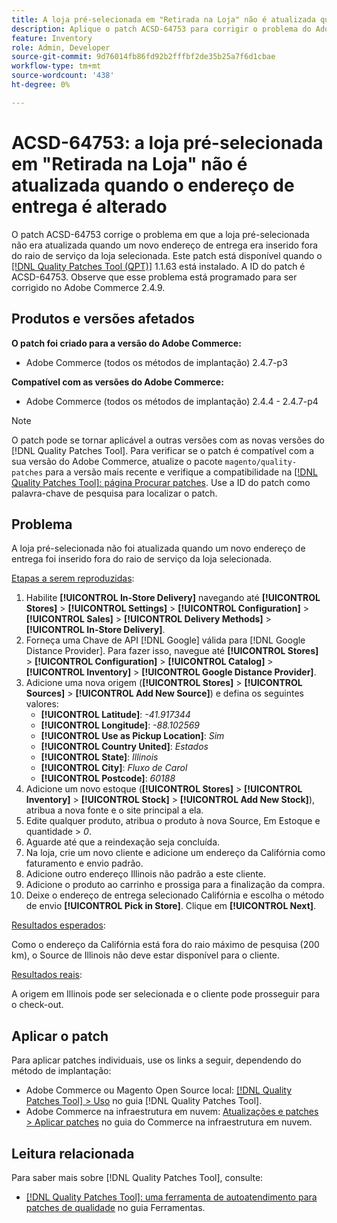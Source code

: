 ```yaml
---
title: A loja pré-selecionada em "Retirada na Loja" não é atualizada quando o endereço de entrega é alterado
description: Aplique o patch ACSD-64753 para corrigir o problema do Adobe Commerce em que a loja pré-selecionada não foi atualizada quando um novo endereço de entrega foi inserido fora do raio de serviço da loja selecionada.
feature: Inventory
role: Admin, Developer
source-git-commit: 9d76014fb86fd92b2fffbf2de35b25a7f6d1cbae
workflow-type: tm+mt
source-wordcount: '438'
ht-degree: 0%

---
```



# ACSD-64753: a loja pré-selecionada em &quot;Retirada na Loja&quot; não é atualizada quando o endereço de entrega é alterado

O patch ACSD-64753 corrige o problema em que a loja pré-selecionada não era atualizada quando um novo endereço de entrega era inserido fora do raio de serviço da loja selecionada. Este patch está disponível quando o [[!DNL Quality Patches Tool (QPT)]](/help/tools/quality-patches-tool/quality-patches-tool-to-self-serve-quality-patches.md) 1.1.63 está instalado. A ID do patch é ACSD-64753. Observe que esse problema está programado para ser corrigido no Adobe Commerce 2.4.9.

## Produtos e versões afetados

**O patch foi criado para a versão do Adobe Commerce:**

* Adobe Commerce (todos os métodos de implantação) 2.4.7-p3

**Compatível com as versões do Adobe Commerce:**

* Adobe Commerce (todos os métodos de implantação) 2.4.4 - 2.4.7-p4

>[!NOTE]
>
>O patch pode se tornar aplicável a outras versões com as novas versões do [!DNL Quality Patches Tool]. Para verificar se o patch é compatível com a sua versão do Adobe Commerce, atualize o pacote `magento/quality-patches` para a versão mais recente e verifique a compatibilidade na [[!DNL Quality Patches Tool]: página Procurar patches](https://experienceleague.adobe.com/tools/commerce-quality-patches/index.html). Use a ID do patch como palavra-chave de pesquisa para localizar o patch.

## Problema

A loja pré-selecionada não foi atualizada quando um novo endereço de entrega foi inserido fora do raio de serviço da loja selecionada.

<u>Etapas a serem reproduzidas</u>:

1. Habilite **[!UICONTROL In-Store Delivery]** navegando até **[!UICONTROL Stores]** > **[!UICONTROL Settings]** > **[!UICONTROL Configuration]** > **[!UICONTROL Sales]** > **[!UICONTROL Delivery Methods]** > **[!UICONTROL In-Store Delivery]**.
1. Forneça uma Chave de API [!DNL Google] válida para [!DNL Google Distance Provider]. Para fazer isso, navegue até **[!UICONTROL Stores]** > **[!UICONTROL Configuration]** > **[!UICONTROL Catalog]** > **[!UICONTROL Inventory]** > **[!UICONTROL Google Distance Provider]**.
1. Adicione uma nova origem (**[!UICONTROL Stores]** > **[!UICONTROL Sources]** > **[!UICONTROL Add New Source]**) e defina os seguintes valores:
   * **[!UICONTROL Latitude]**: *-41.917344*
   * **[!UICONTROL Longitude]**: *-88.102569*
   * **[!UICONTROL Use as Pickup Location]**: *Sim*
   * **[!UICONTROL Country United]**: *Estados*
   * **[!UICONTROL State]**: *Illinois*
   * **[!UICONTROL City]**: *Fluxo de Carol*
   * **[!UICONTROL Postcode]**: *60188*
1. Adicione um novo estoque (**[!UICONTROL Stores]** > **[!UICONTROL Inventory]** > **[!UICONTROL Stock]** > **[!UICONTROL Add New Stock]**), atribua a nova fonte e o site principal a ela.
1. Edite qualquer produto, atribua o produto à nova Source, Em Estoque e quantidade > *0*.
1. Aguarde até que a reindexação seja concluída.
1. Na loja, crie um novo cliente e adicione um endereço da Califórnia como faturamento e envio padrão.
1. Adicione outro endereço Illinois não padrão a este cliente.
1. Adicione o produto ao carrinho e prossiga para a finalização da compra.
1. Deixe o endereço de entrega selecionado Califórnia e escolha o método de envio **[!UICONTROL Pick in Store]**. Clique em **[!UICONTROL Next]**.

<u>Resultados esperados</u>:

Como o endereço da Califórnia está fora do raio máximo de pesquisa (200 km), o Source de Illinois não deve estar disponível para o cliente.

<u>Resultados reais</u>:

A origem em Illinois pode ser selecionada e o cliente pode prosseguir para o check-out.

## Aplicar o patch

Para aplicar patches individuais, use os links a seguir, dependendo do método de implantação:

* Adobe Commerce ou Magento Open Source local: [[!DNL Quality Patches Tool] > Uso](/help/tools/quality-patches-tool/usage.md) no guia [!DNL Quality Patches Tool].
* Adobe Commerce na infraestrutura em nuvem: [Atualizações e patches > Aplicar patches](https://experienceleague.adobe.com/docs/commerce-cloud-service/user-guide/develop/upgrade/apply-patches.html) no guia do Commerce na infraestrutura em nuvem.

## Leitura relacionada

Para saber mais sobre [!DNL Quality Patches Tool], consulte:

* [[!DNL Quality Patches Tool]: uma ferramenta de autoatendimento para patches de qualidade](/help/tools/quality-patches-tool/quality-patches-tool-to-self-serve-quality-patches.md) no guia Ferramentas.
